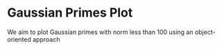 # Gaussian Primes Plot
We aim to plot Gaussian primes with norm less than 100 using an object-oriented approach
